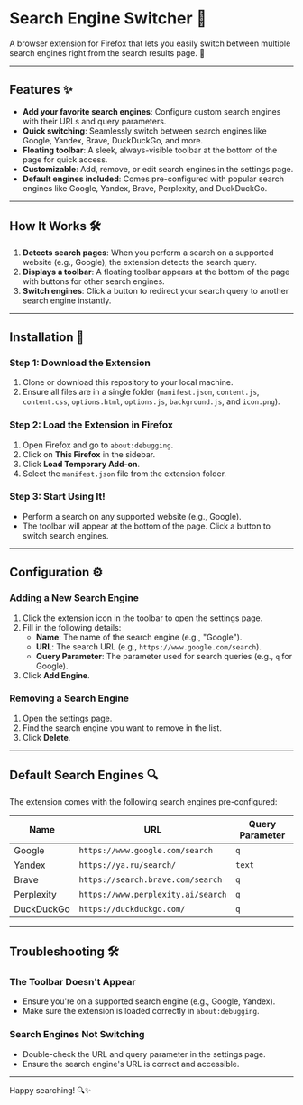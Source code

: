 # Search Engine Switcher 🔄

A browser extension for Firefox that lets you easily switch between multiple search engines right from the search results page. 🚀

---

## Features ✨
- **Add your favorite search engines**: Configure custom search engines with their URLs and query parameters.
- **Quick switching**: Seamlessly switch between search engines like Google, Yandex, Brave, DuckDuckGo, and more.
- **Floating toolbar**: A sleek, always-visible toolbar at the bottom of the page for quick access.
- **Customizable**: Add, remove, or edit search engines in the settings page.
- **Default engines included**: Comes pre-configured with popular search engines like Google, Yandex, Brave, Perplexity, and DuckDuckGo.

---

## How It Works 🛠️

1. **Detects search pages**: When you perform a search on a supported website (e.g., Google), the extension detects the search query.
2. **Displays a toolbar**: A floating toolbar appears at the bottom of the page with buttons for other search engines.
3. **Switch engines**: Click a button to redirect your search query to another search engine instantly.

---

## Installation 🚀

### Step 1: Download the Extension
1. Clone or download this repository to your local machine.
2. Ensure all files are in a single folder (`manifest.json`, `content.js`, `content.css`, `options.html`, `options.js`, `background.js`, and `icon.png`).

### Step 2: Load the Extension in Firefox
1. Open Firefox and go to `about:debugging`.
2. Click on **This Firefox** in the sidebar.
3. Click **Load Temporary Add-on**.
4. Select the `manifest.json` file from the extension folder.

### Step 3: Start Using It!
- Perform a search on any supported website (e.g., Google).
- The toolbar will appear at the bottom of the page. Click a button to switch search engines.

---

## Configuration ⚙️

### Adding a New Search Engine
1. Click the extension icon in the toolbar to open the settings page.
2. Fill in the following details:
   - **Name**: The name of the search engine (e.g., "Google").
   - **URL**: The search URL (e.g., `https://www.google.com/search`).
   - **Query Parameter**: The parameter used for search queries (e.g., `q` for Google).
3. Click **Add Engine**.

### Removing a Search Engine
1. Open the settings page.
2. Find the search engine you want to remove in the list.
3. Click **Delete**.

---

## Default Search Engines 🔍

The extension comes with the following search engines pre-configured:

| Name        | URL                                | Query Parameter |
|-------------|------------------------------------|-----------------|
| Google      | `https://www.google.com/search`    | `q`             |
| Yandex      | `https://ya.ru/search/`            | `text`          |
| Brave       | `https://search.brave.com/search`  | `q`             |
| Perplexity  | `https://www.perplexity.ai/search` | `q`             |
| DuckDuckGo  | `https://duckduckgo.com/`          | `q`             |

---

## Troubleshooting 🛠️

### The Toolbar Doesn't Appear
- Ensure you're on a supported search engine (e.g., Google, Yandex).
- Make sure the extension is loaded correctly in `about:debugging`.

### Search Engines Not Switching
- Double-check the URL and query parameter in the settings page.
- Ensure the search engine's URL is correct and accessible.

---

Happy searching! 🔍✨